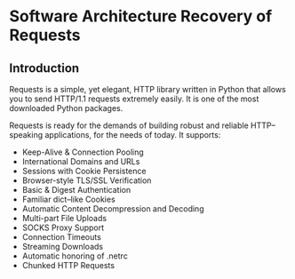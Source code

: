 # Software Architecture Recovery of Requests

## Introduction

Requests is a simple, yet elegant, HTTP library written in Python that allows you to send HTTP/1.1 requests extremely easily. It is one of the most downloaded Python packages.

Requests is ready for the demands of building robust and reliable HTTP–speaking applications, for the needs of today. It supports:

- Keep-Alive & Connection Pooling
- International Domains and URLs
- Sessions with Cookie Persistence
- Browser-style TLS/SSL Verification
- Basic & Digest Authentication
- Familiar dict–like Cookies
- Automatic Content Decompression and Decoding
- Multi-part File Uploads
- SOCKS Proxy Support
- Connection Timeouts
- Streaming Downloads
- Automatic honoring of .netrc
- Chunked HTTP Requests
